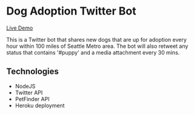 # Dog Adoption Twitter Bot
[Live Demo](https://twitter.com/SEADogAdoption)

This is a Twitter bot that shares new dogs that are up for adoption every hour within 100 miles of Seattle Metro area. The bot will also retweet any status that contains '#puppy' and a media attachment every 30 mins.

## Technologies 
- NodeJS
- Twitter API
- PetFinder API
- Heroku deployment
